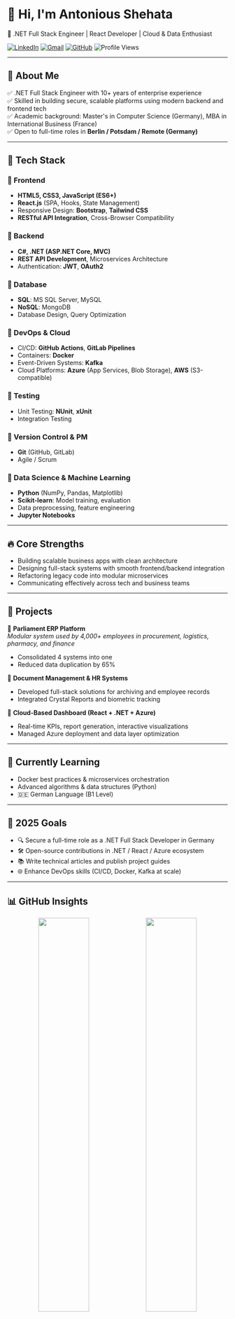 # 👋 Hi, I'm Antonious Shehata

🎯 .NET Full Stack Engineer | React Developer | Cloud & Data Enthusiast

[![LinkedIn](https://img.shields.io/badge/LinkedIn-blue?style=flat&logo=linkedin&logoColor=white)](https://www.linkedin.com/in/a-shehata/)
[![Gmail](https://img.shields.io/badge/Email-D14836?style=flat&logo=gmail&logoColor=white)](mailto:antoniousmaher@gmail.com)
[![GitHub](https://img.shields.io/badge/GitHub-Profile-black?style=flat&logo=github)](https://github.com/AntoniousShehata)
![Profile Views](https://komarev.com/ghpvc/?username=AntoniousShehata&label=Profile%20views&color=0e75b6&style=flat)

---

## 🧾 About Me

✅ .NET Full Stack Engineer with 10+ years of enterprise experience  
✅ Skilled in building secure, scalable platforms using modern backend and frontend tech  
✅ Academic background: Master's in Computer Science (Germany), MBA in International Business (France)  
✅ Open to full-time roles in **Berlin / Potsdam / Remote (Germany)**  

---

## 💼 Tech Stack

### 🔹 Frontend
- **HTML5, CSS3, JavaScript (ES6+)**  
- **React.js** (SPA, Hooks, State Management)  
- Responsive Design: **Bootstrap**, **Tailwind CSS**  
- **RESTful API Integration**, Cross-Browser Compatibility  

### 🔹 Backend
- **C#, .NET (ASP.NET Core, MVC)**  
- **REST API Development**, Microservices Architecture  
- Authentication: **JWT**, **OAuth2**  

### 🔹 Database
- **SQL**: MS SQL Server, MySQL  
- **NoSQL**: MongoDB  
- Database Design, Query Optimization  

### 🔹 DevOps & Cloud
- CI/CD: **GitHub Actions**, **GitLab Pipelines**  
- Containers: **Docker**  
- Event-Driven Systems: **Kafka**  
- Cloud Platforms: **Azure** (App Services, Blob Storage), **AWS** (S3-compatible)  

### 🔹 Testing
- Unit Testing: **NUnit**, **xUnit**  
- Integration Testing  

### 🔹 Version Control & PM
- **Git** (GitHub, GitLab)  
- Agile / Scrum  

### 🔹 Data Science & Machine Learning
- **Python** (NumPy, Pandas, Matplotlib)  
- **Scikit-learn**: Model training, evaluation  
- Data preprocessing, feature engineering  
- **Jupyter Notebooks**  

---

## 🔥 Core Strengths

- Building scalable business apps with clean architecture  
- Designing full-stack systems with smooth frontend/backend integration  
- Refactoring legacy code into modular microservices  
- Communicating effectively across tech and business teams  

---

## 🚀 Projects

🔹 **Parliament ERP Platform**  
_Modular system used by 4,000+ employees in procurement, logistics, pharmacy, and finance_  
- Consolidated 4 systems into one  
- Reduced data duplication by 65%  

🔹 **Document Management & HR Systems**  
- Developed full-stack solutions for archiving and employee records  
- Integrated Crystal Reports and biometric tracking  

🔹 **Cloud-Based Dashboard (React + .NET + Azure)**  
- Real-time KPIs, report generation, interactive visualizations  
- Managed Azure deployment and data layer optimization  

---

## 🧠 Currently Learning

- Docker best practices & microservices orchestration  
- Advanced algorithms & data structures (Python)  
- 🇩🇪 German Language (B1 Level)  

---

## 🎯 2025 Goals

- 🔍 Secure a full-time role as a .NET Full Stack Developer in Germany  
- 🛠️ Open-source contributions in .NET / React / Azure ecosystem  
- 📚 Write technical articles and publish project guides  
- 🌐 Enhance DevOps skills (CI/CD, Docker, Kafka at scale)  

---

## 📊 GitHub Insights

<div align="center">
  <img src="https://github-readme-stats.vercel.app/api?username=AntoniousShehata&show_icons=true&theme=default" width="48%" />
  <img src="https://github-readme-stats.vercel.app/api/top-langs/?username=AntoniousShehata&layout=compact&theme=default" width="48%" />
</div>

---

## 📬 Contact Me

📧 [antoniousmaher@gmail.com](mailto:antoniousmaher@gmail.com)  
📱 +49 177 3948619  
📍 Based in Potsdam / Berlin – Open to Relocation or Remote  
🔗 [LinkedIn](https://www.linkedin.com/in/a-shehata/)  
💻 [GitHub Portfolio](https://github.com/AntoniousShehata)

---

⭐ _Thanks for visiting — check out my pinned projects and let’s connect!_
